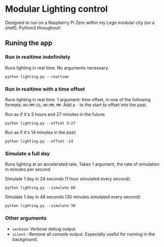 # Modular Lighting control

Designed to run on a Raspberry Pi Zero within my Lego modular city (on a shelf). Python3 throughout!

## Runing the app

### Run in realtime indefinitely

Runs lighting in real time.
No arguments necessary.

```python lighting.py --realtime```

### Run in realtime with a time offset

Runs lighting in real time.
1 argument: time offset, in one of the following formats: `HH:MM:SS`, `HH:MM`, `MM`. Add a `-` to the start to offset into the past.

Run as if it's 3 hours and 27 minutes in the future:

```python lighting.py --offset 3:27```

Run as if it's 14 minutes in the past:

```python lighting.py --offset -14```

### Simulate a full day

Runs lighting at an accelerated rate. Takes 1 argument, the rate of simulation in minutes per second.

Simulate 1 day in 24 seconds (1 hour simulated every second):

```python lighting.py --simulate 60```

Simulate 1 day in 48 seconds (30 minutes simulated every second):

```python lighting.py --simulate 30```

### Other arguments

- `verbose`: Verbose debug output
- `silent` : Remove all console output. Especially useful for running in the background.